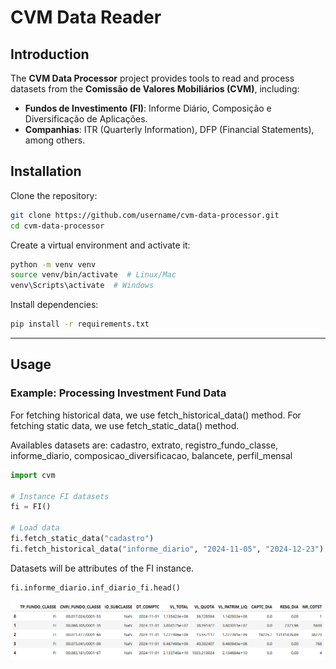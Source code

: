 # CVM Data Reader

## Introduction
The **CVM Data Processor** project provides tools to read and process datasets from the **Comissão de Valores Mobiliários (CVM)**, including:
- **Fundos de Investimento (FI)**: Informe Diário, Composição e Diversificação de Aplicações.
- **Companhias**: ITR (Quarterly Information), DFP (Financial Statements), among others.

## Installation

Clone the repository:

```bash
git clone https://github.com/username/cvm-data-processor.git
cd cvm-data-processor
```

Create a virtual environment and activate it:

```bash
python -m venv venv
source venv/bin/activate  # Linux/Mac
venv\Scripts\activate  # Windows
```

Install dependencies:

```bash
pip install -r requirements.txt
```

---

## Usage

### Example: Processing Investment Fund Data

For fetching historical data, we use fetch_historical_data() method.
For fetching static data, we use fetch_static_data() method. 

Availables datasets are:
    cadastro, extrato, registro_fundo_classe, informe_diario, composicao_diversificacao, balancete, perfil_mensal 

```python
import cvm

# Instance FI datasets
fi = FI()

# Load data
fi.fetch_static_data("cadastro")
fi.fetch_historical_data("informe_diario", "2024-11-05", "2024-12-23")
```

Datasets will be attributes of the FI instance.

```python
fi.informe_diario.inf_diario_fi.head()
```
![Informe Diário Example](docs/inf_diario.png)
